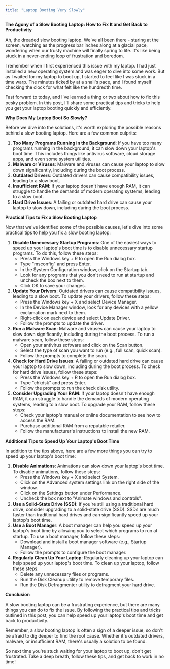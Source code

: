 ```yaml
---
title: "Laptop Booting Very Slowly"
---
```


**The Agony of a Slow Booting Laptop: How to Fix It and Get Back to Productivity**

 Ah, the dreaded slow booting laptop. We've all been there - staring at the screen, watching as the progress bar inches along at a glacial pace, wondering when our trusty machine will finally spring to life. It's like being stuck in a never-ending loop of frustration and boredom.

I remember when I first experienced this issue with my laptop. I had just installed a new operating system and was eager to dive into some work. But as I waited for my laptop to boot up, I started to feel like I was stuck in a time warp. The minutes ticked by at a snail's pace, and I found myself checking the clock for what felt like the hundredth time.

Fast forward to today, and I've learned a thing or two about how to fix this pesky problem. In this post, I'll share some practical tips and tricks to help you get your laptop booting quickly and efficiently.

**Why Does My Laptop Boot So Slowly?**

Before we dive into the solutions, it's worth exploring the possible reasons behind a slow booting laptop. Here are a few common culprits:

1. **Too Many Programs Running in the Background**: If you have too many programs running in the background, it can slow down your laptop's boot time. This includes things like antivirus software, cloud storage apps, and even some system utilities.
2. **Malware or Viruses**: Malware and viruses can cause your laptop to slow down significantly, including during the boot process.
3. **Outdated Drivers**: Outdated drivers can cause compatibility issues, leading to a slow boot.
4. **Insufficient RAM**: If your laptop doesn't have enough RAM, it can struggle to handle the demands of modern operating systems, leading to a slow boot.
5. **Hard Drive Issues**: A failing or outdated hard drive can cause your laptop to slow down, including during the boot process.

**Practical Tips to Fix a Slow Booting Laptop**

Now that we've identified some of the possible causes, let's dive into some practical tips to help you fix a slow booting laptop:

1. **Disable Unnecessary Startup Programs**: One of the easiest ways to speed up your laptop's boot time is to disable unnecessary startup programs. To do this, follow these steps:
	* Press the Windows key + R to open the Run dialog box.
	* Type "msconfig" and press Enter.
	* In the System Configuration window, click on the Startup tab.
	* Look for any programs that you don't need to run at startup and uncheck the box next to them.
	* Click OK to save your changes.
2. **Update Your Drivers**: Outdated drivers can cause compatibility issues, leading to a slow boot. To update your drivers, follow these steps:
	* Press the Windows key + X and select Device Manager.
	* In the Device Manager window, look for any devices with a yellow exclamation mark next to them.
	* Right-click on each device and select Update Driver.
	* Follow the prompts to update the driver.
3. **Run a Malware Scan**: Malware and viruses can cause your laptop to slow down significantly, including during the boot process. To run a malware scan, follow these steps:
	* Open your antivirus software and click on the Scan button.
	* Select the type of scan you want to run (e.g., full scan, quick scan).
	* Follow the prompts to complete the scan.
4. **Check for Hard Drive Issues**: A failing or outdated hard drive can cause your laptop to slow down, including during the boot process. To check for hard drive issues, follow these steps:
	* Press the Windows key + R to open the Run dialog box.
	* Type "chkdsk" and press Enter.
	* Follow the prompts to run the check disk utility.
5. **Consider Upgrading Your RAM**: If your laptop doesn't have enough RAM, it can struggle to handle the demands of modern operating systems, leading to a slow boot. To upgrade your RAM, follow these steps:
	* Check your laptop's manual or online documentation to see how to access the RAM.
	* Purchase additional RAM from a reputable retailer.
	* Follow the manufacturer's instructions to install the new RAM.

**Additional Tips to Speed Up Your Laptop's Boot Time**

In addition to the tips above, here are a few more things you can try to speed up your laptop's boot time:

1. **Disable Animations**: Animations can slow down your laptop's boot time. To disable animations, follow these steps:
	* Press the Windows key + X and select System.
	* Click on the Advanced system settings link on the right side of the window.
	* Click on the Settings button under Performance.
	* Uncheck the box next to "Animate windows and controls".
2. **Use a Solid-State Drive (SSD)**: If you're still using a traditional hard drive, consider upgrading to a solid-state drive (SSD). SSDs are much faster than traditional hard drives and can significantly speed up your laptop's boot time.
3. **Use a Boot Manager**: A boot manager can help you speed up your laptop's boot time by allowing you to select which programs to run at startup. To use a boot manager, follow these steps:
	* Download and install a boot manager software (e.g., Startup Manager).
	* Follow the prompts to configure the boot manager.
4. **Regularly Clean Up Your Laptop**: Regularly cleaning up your laptop can help speed up your laptop's boot time. To clean up your laptop, follow these steps:
	* Delete any unnecessary files or programs.
	* Run the Disk Cleanup utility to remove temporary files.
	* Run the Disk Defragmenter utility to defragment your hard drive.

**Conclusion**

A slow booting laptop can be a frustrating experience, but there are many things you can do to fix the issue. By following the practical tips and tricks outlined in this post, you can help speed up your laptop's boot time and get back to productivity.

Remember, a slow booting laptop is often a sign of a deeper issue, so don't be afraid to dig deeper to find the root cause. Whether it's outdated drivers, malware, or insufficient RAM, there's usually a solution to be found.

So next time you're stuck waiting for your laptop to boot up, don't get frustrated. Take a deep breath, follow these tips, and get back to work in no time!